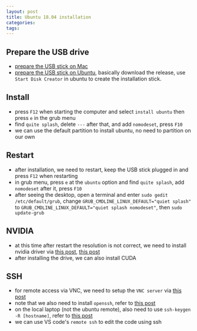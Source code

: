 ```yaml
---
layout: post
title: Ubuntu 18.04 installation
categories:
tags:
---
```


## Prepare the USB drive

- [prepare the USB stick on Mac](https://ubuntu.com/tutorials/tutorial-create-a-usb-stick-on-macos#1-overview)
- [prepare the USB stick on Ubuntu](http://ubuntuhandbook.org/index.php/2018/10/create-live-usb-ubuntu-18-04/), basically download the release, use `Start Disk Creator` in ubuntu to create the installation stick.

## Install

- press `F12` when starting the computer and select `install ubuntu` then press `e` in the grub menu
- find `quite splash`, delete `---` after that, and add `nomodeset`, press `F10`
- we can use the default partition to install ubuntu, no need to partition on our own

## Restart

- after installation, we need to restart, keep the USB stick plugged in and press `F12` when restarting
- in grub menu, press `e` at the `ubuntu` option and find `quite splash`, add `nomodeset` after it, press `F10`
- after seeing the desktop, open a terminal and enter `sudo gedit /etc/default/grub`, change `GRUB_CMDLINE_LINUX_DEFAULT="quiet splash"` to `GRUB_CMDLINE_LINUX_DEFAULT="quiet splash nomodeset"`, then `sudo update-grub`

## NVIDIA

- at this time after restart the resolution is not correct, we need to install nvidia driver via [this post](https://askubuntu.com/questions/1118621/cannot-install-nvidia-390-driver-ubuntu-18-04), [this post](https://www.mvps.net/docs/install-nvidia-drivers-ubuntu-18-04-lts-bionic-beaver-linux/)
- after installing the drive, we can also install CUDA

## SSH

- for remote access via VNC, we need to setup the `VNC server` via [this post](https://computingforgeeks.com/how-to-install-vnc-server-on-ubuntu-18-04-lts/)
- note that we also need to install `openssh`, refer to [this post](https://askubuntu.com/questions/739164/ssh-connection-refused)
- on the local laptop (not the ubuntu remote), also need to use `ssh-keygen -R [hostname]`, refer to [this post](https://stackoverflow.com/questions/20840012/ssh-remote-host-identification-has-changed)
- we can use VS code's `remote ssh` to edit the code using ssh  

